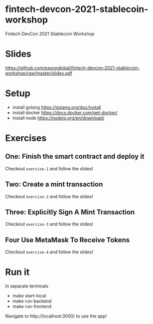 # fintech-devcon-2021-stablecoin-workshop
Fintech DevCon 2021 Stablecoin Workshop

# Slides

https://github.com/paxosglobal/fintech-devcon-2021-stablecoin-workshop/raw/master/slides.pdf

# Setup

- install golang https://golang.org/doc/install
- install docker https://docs.docker.com/get-docker/
- install node https://nodejs.org/en/download/

# Exercises

## One: Finish the smart contract and deploy it

Checkout `exercise-1` and follow the slides!

## Two: Create a mint transaction

Checkout `exercise-2` and follow the slides!

## Three: Explicitly Sign A Mint Transaction

Checkout `exercise-3` and follow the slides!

## Four Use MetaMask To Receive Tokens

Checkout `exercise-4` and follow the slides!

# Run it

In separate terminals
- make start-local
- make run-backend
- make run-frontend

Navigate to http://localhost:3000/ to use the app!
